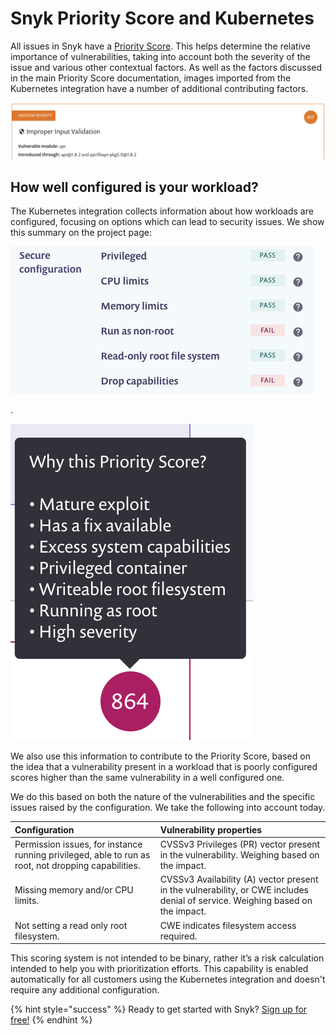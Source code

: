 # Snyk Priority Score and Kubernetes

All issues in Snyk have a [Priority Score](https://support.snyk.io/hc/en-us/articles/360009884837/). This helps determine the relative importance of vulnerabilities, taking into account both the severity of the issue and various other contextual factors. As well as the factors discussed in the main Priority Score documentation, images imported from the Kubernetes integration have a number of additional contributing factors.

![](../../../.gitbook/assets/screenshot_2020-06-23_at_09.09.52.png/)

## How well configured is your workload?

The Kubernetes integration collects information about how workloads are configured, focusing on options which can lead to security issues. We show this summary on the project page:

![](../../../.gitbook/assets/screenshot_2020-06-23_at_09.10.39.png/)

.

![](../../../.gitbook/assets/image-1.png/)

We also use this information to contribute to the Priority Score, based on the idea that a vulnerability present in a workload that is poorly configured scores higher than the same vulnerability in a well configured one.

We do this based on both the nature of the vulnerabilities and the specific issues raised by the configuration. We take the following into account today.

| **Configuration** | **Vulnerability properties** |
| :--- | :--- |
| Permission issues, for instance running privileged, able to run as root, not dropping capabilities. | CVSSv3 Privileges \(PR\) vector present in the vulnerability. Weighing based on the impact. |
| Missing memory and/or CPU limits. | CVSSv3 Availability \(A\) vector present in the vulnerability, or CWE includes denial of service. Weighing based on the impact. |
| Not setting a read only root filesystem. | CWE indicates filesystem access required. |

This scoring system is not intended to be binary, rather it’s a risk calculation intended to help you with prioritization efforts. This capability is enabled automatically for all customers using the Kubernetes integration and doesn't require any additional configuration.

{% hint style="success" %}
Ready to get started with Snyk? [Sign up for free!](https://snyk.io/login?cta=sign-up&loc=footer&page=support_docs_page/)
{% endhint %}

